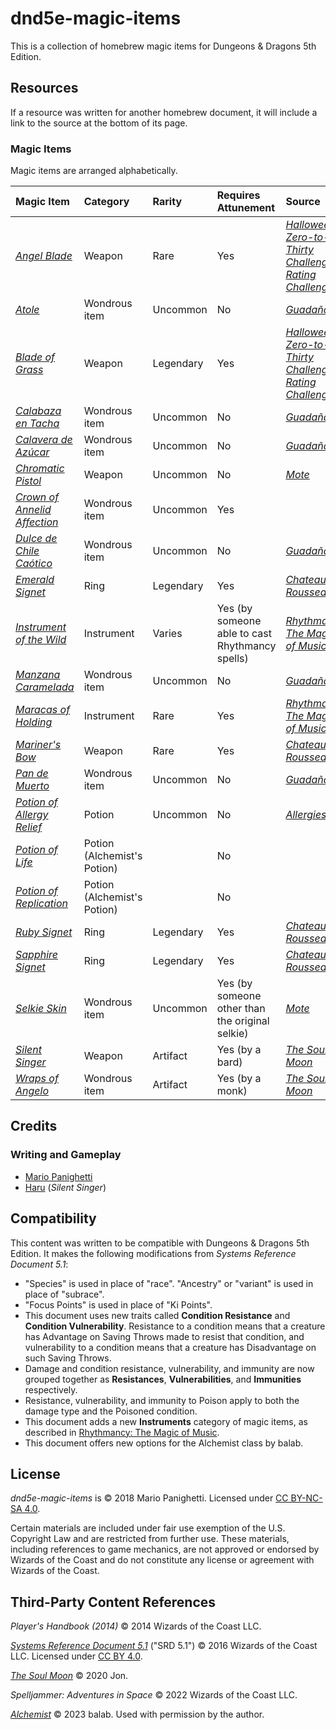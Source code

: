 # dnd5e-magic-items

This is a collection of homebrew magic items for Dungeons & Dragons 5th Edition.

## Resources

If a resource was written for another homebrew document, it will include a link to the source at the bottom of its page.

### Magic Items

Magic items are arranged alphabetically.

| Magic Item | Category | Rarity | Requires Attunement | Source |
|:-|:-|:-|:-|:-|
| _[Angel Blade](weapons/angel-blade.md)_ | Weapon | Rare | Yes | _[Halloween Zero-to-Thirty Challenge Rating Challenge](https://github.com/mpanighetti/dnd5e-030crc)_ |
| _[Atole](wondrous-items/atole.md)_ | Wondrous item | Uncommon | No | _[Guadaña](https://github.com/mpanighetti/dnd5e-adventures/blob/main/tier-2/guadana.md)_ |
| _[Blade of Grass](weapons/blade-of-grass.md)_ | Weapon | Legendary | Yes | _[Halloween Zero-to-Thirty Challenge Rating Challenge](https://github.com/mpanighetti/dnd5e-030crc)_ |
| _[Calabaza en Tacha](wondrous-items/calabaza-en-tacha.md)_ | Wondrous item | Uncommon | No | _[Guadaña](https://github.com/mpanighetti/dnd5e-adventures/blob/main/tier-2/guadana.md)_ |
| _[Calavera de Azúcar](wondrous-items/calavera-de-azucar.md)_ | Wondrous item | Uncommon | No | _[Guadaña](https://github.com/mpanighetti/dnd5e-adventures/blob/main/tier-2/guadana.md)_ |
| _[Chromatic Pistol](weapons/chromatic-pistol.md)_ | Weapon | Uncommon | No | _[Mote](https://github.com/mpanighetti/dnd5e-mote)_ |
| _[Crown of Annelid Affection](wondrous-items/crown-of-annelid-affection.md)_ | Wondrous item | Uncommon | Yes | |
| _[Dulce de Chile Caótico](wondrous-items/dulce-de-chile-caotico.md)_ | Wondrous item | Uncommon | No | _[Guadaña](https://github.com/mpanighetti/dnd5e-adventures/blob/main/tier-2/guadana.md)_ |
| _[Emerald Signet](rings/emerald-signet.md)_ | Ring | Legendary | Yes | _[Chateau Rousseau](https://github.com/mpanighetti/dnd5e-adventures/blob/main/tier-2/chateau-rousseau.md)_ |
| _[Instrument of the Wild](instruments/instrument-of-the-wild.md)_ | Instrument | Varies | Yes (by someone able to cast Rhythmancy spells) | _[Rhythmancy: The Magic of Music](https://github.com/mpanighetti/dnd5e-rhythmancy)_ |
| _[Manzana Caramelada](wondrous-items/manzana-caramelada.md)_ | Wondrous item | Uncommon | No | _[Guadaña](https://github.com/mpanighetti/dnd5e-adventures/blob/main/tier-2/guadana.md)_ |
| _[Maracas of Holding](instruments/maracas-of-holding.md)_ | Instrument | Rare | Yes | _[Rhythmancy: The Magic of Music](https://github.com/mpanighetti/dnd5e-rhythmancy)_  |
| _[Mariner's Bow](weapons/mariners-bow.md)_ | Weapon | Rare | Yes | _[Chateau Rousseau](https://github.com/mpanighetti/dnd5e-adventures/blob/main/tier-2/chateau-rousseau.md)_ |
| _[Pan de Muerto](wondrous-items/pan-de-muerto.md)_ | Wondrous item | Uncommon | No | _[Guadaña](https://github.com/mpanighetti/dnd5e-adventures/blob/main/tier-2/guadana.md)_ |
| _[Potion of Allergy Relief](potions/potion-of-allergy-relief.md)_ | Potion | Uncommon | No | _[Allergies](https://github.com/mpanighetti/dnd5e-allergies)_ |
| _[Potion of Life](potions/potion-of-life.md)_ | Potion (Alchemist's Potion) | | No | |
| _[Potion of Replication](potions/potion-of-replication.md)_ | Potion (Alchemist's Potion) | | No | |
| _[Ruby Signet](rings/ruby-signet.md)_ | Ring | Legendary | Yes | _[Chateau Rousseau](https://github.com/mpanighetti/dnd5e-adventures/blob/main/tier-2/chateau-rousseau.md)_ |
| _[Sapphire Signet](rings/sapphire-signet.md)_ | Ring | Legendary | Yes | _[Chateau Rousseau](https://github.com/mpanighetti/dnd5e-adventures/blob/main/tier-2/chateau-rousseau.md)_ |
| _[Selkie Skin](wondrous-items/selkie-skin.md)_ | Wondrous item | Uncommon | Yes (by someone other than the original selkie) | _[Mote](https://github.com/mpanighetti/dnd5e-mote)_ |
| _[Silent Singer](weapons/silent-singer.md)_ | Weapon | Artifact | Yes (by a bard) | _[The Soul Moon](https://github.com/Jmanrules007/Soul-Moon)_ |
| _[Wraps of Angelo](wondrous-items/wraps-of-angelo.md)_ | Wondrous item | Artifact |Yes (by a monk) | _[The Soul Moon](https://github.com/Jmanrules007/Soul-Moon)_ |

## Credits

### Writing and Gameplay

- [Mario Panighetti](https://mario.panighetti.net)
- [Haru](https://twitter.com/200dollarHaru) (_Silent Singer_)

## Compatibility

This content was written to be compatible with Dungeons & Dragons 5th Edition. It makes the following modifications from _Systems Reference Document 5.1_:

- "Species" is used in place of "race". "Ancestry" or "variant" is used in place of "subrace".
- "Focus Points" is used in place of "Ki Points".
- This document uses new traits called **Condition Resistance** and **Condition Vulnerability**. Resistance to a condition means that a creature has Advantage on Saving Throws made to resist that condition, and vulnerability to a condition means that a creature has Disadvantage on such Saving Throws.
- Damage and condition resistance, vulnerability, and immunity are now grouped together as **Resistances**, **Vulnerabilities**, and **Immunities** respectively.
- Resistance, vulnerability, and immunity to Poison apply to both the damage type and the Poisoned condition.
- This document adds a new **Instruments** category of magic items, as described in [Rhythmancy: The Magic of Music](https://github.com/mpanighetti/dnd5e-rhythmancy/blob/main/ch-6-rhythmancy-magic-items.md#magic-item-category-instruments).
- This document offers new options for the Alchemist class by balab.

## License

_dnd5e-magic-items_ is © 2018 Mario Panighetti. Licensed under [CC BY-NC-SA 4.0](https://creativecommons.org/licenses/by-nc-sa/4.0/legalcode).

Certain materials are included under fair use exemption of the U.S. Copyright Law and are restricted from further use. These materials, including references to game mechanics, are not approved or endorsed by Wizards of the Coast and do not constitute any license or agreement with Wizards of the Coast.

## Third-Party Content References

_Player's Handbook (2014)_ © 2014 Wizards of the Coast LLC.

_[Systems Reference Document 5.1](https://dnd.wizards.com/resources/systems-reference-document)_ ("SRD 5.1") © 2016 Wizards of the Coast LLC. Licensed under [CC BY 4.0](https://creativecommons.org/licenses/by/4.0/legalcode).

_[The Soul Moon](https://github.com/Jmanrules007/Soul-Moon)_ © 2020 Jon.

_Spelljammer: Adventures in Space_ © 2022 Wizards of the Coast LLC.

_[Alchemist](https://docs.google.com/document/d/1FbBScXvWzPKRo62ZlqXcIMgUd_KPYoqCkMa2ZtYBN8c)_ © 2023 balab. Used with permission by the author.
